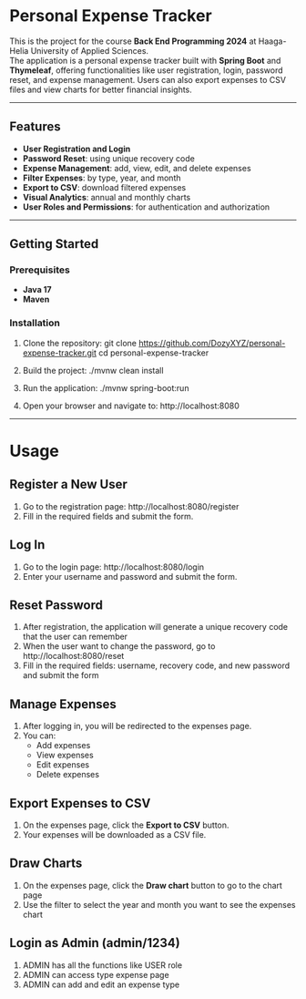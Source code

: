 # Personal Expense Tracker

This is the project for the course **Back End Programming 2024** at Haaga-Helia University of Applied Sciences.  
The application is a personal expense tracker built with **Spring Boot** and **Thymeleaf**, offering functionalities like user registration, login, password reset, and expense management. Users can also export expenses to CSV files and view charts for better financial insights.

---

## Features
- **User Registration and Login**
- **Password Reset**: using unique recovery code
- **Expense Management**: add, view, edit, and delete expenses
- **Filter Expenses**: by type, year, and month
- **Export to CSV**: download filtered expenses
- **Visual Analytics**: annual and monthly charts
- **User Roles and Permissions**: for authentication and authorization

---

## Getting Started

### Prerequisites
- **Java 17**
- **Maven**

### Installation

1. Clone the repository:
   git clone https://github.com/DozyXYZ/personal-expense-tracker.git
   cd personal-expense-tracker

2. Build the project:
   ./mvnw clean install

3. Run the application:
   ./mvnw spring-boot:run

4. Open your browser and navigate to:
   http://localhost:8080

---

# Usage

## Register a New User
1. Go to the registration page: http://localhost:8080/register
2. Fill in the required fields and submit the form.

## Log In
1. Go to the login page: http://localhost:8080/login
2. Enter your username and password and submit the form.

## Reset Password
1. After registration, the application will generate a unique recovery code that the user can remember
2. When the user want to change the password, go to http://localhost:8080/reset
3. Fill in the required fields: username, recovery code, and new password and submit the form

## Manage Expenses
1. After logging in, you will be redirected to the expenses page.
2. You can:
   - Add expenses
   - View expenses
   - Edit expenses
   - Delete expenses

## Export Expenses to CSV
1. On the expenses page, click the **Export to CSV** button.
2. Your expenses will be downloaded as a CSV file.

## Draw Charts
1. On the expenses page, click the **Draw chart** button to go to the chart page
2. Use the filter to select the year and month you want to see the expenses chart

## Login as Admin (admin/1234)
1. ADMIN has all the functions like USER role
2. ADMIN can access type expense page
3. ADMIN can add and edit an expense type 
